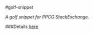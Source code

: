 #golf-snippet

*A golf snippet for PPCG StackExchange.*

###Details [here](http://meta.codegolf.stackexchange.com/questions/7113)
